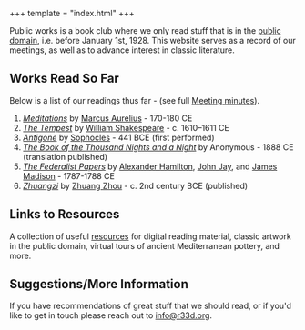 +++
template = "index.html"
+++

<!-- Note no '#' level title, because that title is style independently -->

Public works is a book club where we only read stuff that is in the [public domain](https://en.wikipedia.org/wiki/Public_domain_in_the_United_States), i.e. before January 1st, 1928. This website serves as a record of our meetings, as well as to advance interest in classic literature.

## Works Read So Far

Below is a list of our readings thus far - (see full [Meeting minutes](/minutes)).

1. [*Meditations*](https://en.wikipedia.org/wiki/Meditations) by [Marcus Aurelius](https://en.wikipedia.org/wiki/Marcus_Aurelius) - 170-180 CE
2. [*The Tempest*](https://en.wikipedia.org/wiki/The_Tempest) by [William Shakespeare](https://en.wikipedia.org/wiki/William_Shakespeare) - c. 1610–1611 CE
3. [*Antigone*](https://en.wikipedia.org/wiki/Antigone_(Sophocles_play)) by [Sophocles](https://en.wikipedia.org/wiki/Sophocles) - 441 BCE (first performed)
4. [*The Book of the Thousand Nights and a Night*](https://en.wikipedia.org/wiki/The_Book_of_the_Thousand_Nights_and_a_Night) by Anonymous - 1888 CE (translation published)
5. [*The Federalist Papers*](https://en.wikipedia.org/wiki/The_Federalist_Papers) by [Alexander Hamilton](https://en.wikipedia.org/wiki/Alexander_Hamilton), [John Jay](https://en.wikipedia.org/wiki/John_Jay), and [James Madison](https://en.wikipedia.org/wiki/James_Madison) - 1787-1788 CE
6. [*Zhuangzi*](https://en.wikipedia.org/wiki/Zhuangzi_(book)) by [Zhuang Zhou](https://en.wikipedia.org/wiki/Zhuang_Zhou) - c. 2nd century BCE (published)

## Links to Resources

A collection of useful [resources](/resources) for digital reading material, classic artwork in the public domain, virtual tours of ancient Mediterranean pottery, and more.

## Suggestions/More Information

If you have recommendations of great stuff that we should read, or if you'd like to get in touch please reach out to [info@r33d.org](mailto:info@r33d.org).